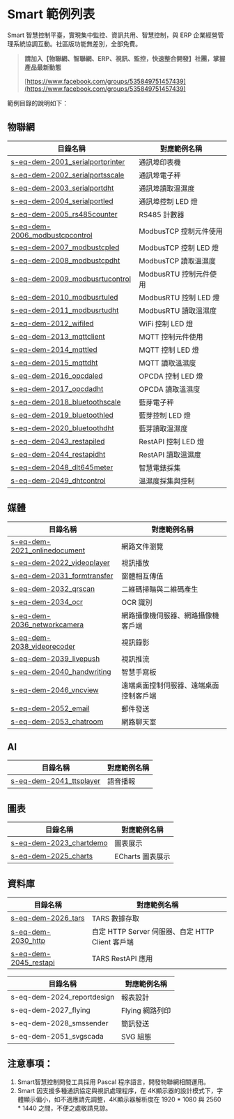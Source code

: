 # Smart 範例列表

Smart 智慧控制平臺，實現集中監控、資訊共用、智慧控制，與 ERP 企業經營管理系統協調互動。社區版功能無差別，全部免費。

> **請加入【物聯網、智聯網、ERP、視訊、監控，快速整合開發】社團，掌握產品最新動態**
>
>[https://www.facebook.com/groups/535849751457439](https://www.facebook.com/groups/535849751457439)

範例目錄的說明如下：

## 物聯網

|目錄名稱|對應範例名稱|
|-------|------------|
|[s-eq-dem-2001_serialportprinter](iot/s-eq-dem-2001_serialportprinter/)|通訊埠印表機|
|[s-eq-dem-2002_serialportsscale](iot/s-eq-dem-2002_serialportsscale/)|通訊埠電子秤|
|[s-eq-dem-2003_serialportdht](iot/s-eq-dem-2003_serialportdht/)|通訊埠讀取溫濕度|
|[s-eq-dem-2004_serialportled](iot/s-eq-dem-2004_serialportled/)|通訊埠控制 LED 燈|
|[s-eq-dem-2005_rs485counter](iot/s-eq-dem-2005_rs485counter/)|RS485 計數器|
|[s-eq-dem-2006_modbustcpcontrol](iot/s-eq-dem-2006_modbustcpcontrol/)|ModbusTCP 控制元件使用|
|[s-eq-dem-2007_modbustcpled](iot/s-eq-dem-2007_modbustcpled/)|ModbusTCP 控制 LED 燈|
|[s-eq-dem-2008_modbustcpdht](iot/s-eq-dem-2008_modbustcpdht/)| ModbusTCP 讀取溫濕度|
|[s-eq-dem-2009_modbusrtucontrol](iot/s-eq-dem-2009_modbusrtucontrol/)| ModbusRTU 控制元件使用|
|[s-eq-dem-2010_modbusrtuled](iot/s-eq-dem-2010_modbusrtuled/)| ModbusRTU 控制 LED 燈|
|[s-eq-dem-2011_modbusrtudht](iot/s-eq-dem-2011_modbusrtudht/)|ModbusRTU 讀取溫濕度|
|[s-eq-dem-2012_wifiled](iot/s-eq-dem-2012_wifiled/)|WiFi 控制 LED 燈|
|[s-eq-dem-2013_mqttclient](iot/s-eq-dem-2013_mqttclient/)| MQTT 控制元件使用|
|[s-eq-dem-2014_mqttled](iot/s-eq-dem-2014_mqttled/)|MQTT 控制 LED 燈|
|[s-eq-dem-2015_mqttdht](iot/s-eq-dem-2015_mqttdht/)| MQTT 讀取溫濕度|
|[s-eq-dem-2016_opcdaled](iot/s-eq-dem-2016_opcdaled/)| OPCDA 控制 LED 燈|
|[s-eq-dem-2017_opcdadht](iot/s-eq-dem-2017_opcdadht/)| OPCDA 讀取溫濕度|
|[s-eq-dem-2018_bluetoothscale](iot/s-eq-dem-2018_bluetoothscale/)| 藍芽電子秤|
|[s-eq-dem-2019_bluetoothled](iot/s-eq-dem-2019_bluetoothled/)|藍芽控制 LED 燈|
|[s-eq-dem-2020_bluetoothdht](iot/s-eq-dem-2020_bluetoothdht/)| 藍芽讀取溫濕度|
|[s-eq-dem-2043_restapiled](iot/s-eq-dem-2043_restapiled/)|RestAPI 控制 LED 燈|
|[s-eq-dem-2044_restapidht](iot/s-eq-dem-2044_restapidht/)|RestAPI 讀取溫濕度|
|[s-eq-dem-2048_dlt645meter](iot/s-eq-dem-2048_dlt645meter/)|智慧電錶採集|
|[s-eq-dem-2049_dhtcontrol](iot/s-eq-dem-2049_dhtcontrol/)|溫濕度採集與控制|

## 媒體

|目錄名稱|對應範例名稱|
|-------|------------|
|[s-eq-dem-2021_onlinedocument](media/s-eq-dem-2021_onlinedocument/)| 網路文件瀏覽|
|[s-eq-dem-2022_videoplayer](media/s-eq-dem-2022_videoplayer)|視訊播放|
|[s-eq-dem-2031_formtransfer](media/s-eq-dem-2031_formtransfer/)| 窗體相互傳值|
|[s-eq-dem-2032_qrscan](media/s-eq-dem-2032_qrscan/)|二維碼掃瞄與二維碼產生|
|[s-eq-dem-2034_ocr](meida/s-eq-dem-2034_ocr/)|OCR 識別|
|[s-eq-dem-2036_networkcamera](media/s-eq-dem-2036_networkcamera/)|網路攝像機伺服器、網路攝像機客戶端|
|[s-eq-dem-2038_videorecoder](media/s-eq-dem-2038_videorecoder/)|視訊錄影|
|[s-eq-dem-2039_livepush](media/s-eq-dem-2039_livepush/)|視訊推流|
|[s-eq-dem-2040_handwriting](media/s-eq-dem-2040_handwriting/)|智慧手寫板|
|[s-eq-dem-2046_vncview](media/s-eq-dem-2046_vncview/)| 遠端桌面控制伺服器、遠端桌面控制客戶端|
|[s-eq-dem-2052_email](media/s-eq-dem-2052_email/)|郵件發送|
|[s-eq-dem-2053_chatroom](media/s-eq-dem-2053_chatroom/)|網路聊天室|

## AI

|目錄名稱|對應範例名稱|
|-------|------------|
|[s-eq-dem-2041_ttsplayer](ai/s-eq-dem-2041_ttsplayer/)|語音播報|

## 圖表

|目錄名稱|對應範例名稱|
|-------|------------|
|[s-eq-dem-2023_chartdemo](chart/s-eq-dem-2023_chartdemo/)|圖表展示|
|[s-eq-dem-2025_charts](chart/s-eq-dem-2025_charts/)|ECharts 圖表展示|


## 資料庫

|目錄名稱|對應範例名稱|
|-------|------------|
|[s-eq-dem-2026_tars](database/s-eq-dem-2026_tars/)|TARS 數據存取|
|[s-eq-dem-2030_http](database/s-eq-dem-2030_http/)|自定 HTTP Server 伺服器、自定 HTTP Client 客戶端|
|[s-eq-dem-2045_restapi](database/s-eq-dem-2045_restapi/)| TARS RestAPI 應用|


|目錄名稱|對應範例名稱|
|-------|------------|
|s-eq-dem-2024_reportdesign|報表設計|
|s-eq-dem-2027_flying|Flying 網路列印|
|s-eq-dem-2028_smssender| 簡訊發送|
|s-eq-dem-2051_svgscada| SVG 組態|



## 注意事項：
1. Smart智慧控制開發工具採用 Pascal 程序語言，開發物聯網相關運用。
2. Smart 因支援多種通訊協定與視訊處理程序，在 4K顯示器的設計模式下，字體顯示偏小，如不適應請先調整，4K顯示器解析度在 1920 * 1080 與 2560 * 1440 之間，不便之處敬請見諒。